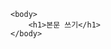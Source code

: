 <!DOCTYPE html>
<html lang="en">
    <head>
        <meta charset="UTF-8">
        <title>내 사이트 이름</title>
    </head>

    <body>
        <h1>본문 쓰기</h1>
    </body>
</html>
